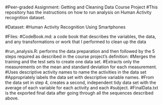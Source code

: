 #Peer-graded Assignment: Getting and Cleaning Data Course Project
#This repository has the instructions on how to run analysis on Human Activity recognition dataset.


#Dataset:
#Human Activity Recognition Using Smartphones


#Files:
#CodeBook.md: a code book that describes the variables, the data, and any transformations or work that I performed to clean up the data

#run_analysis.R: performs the data preparation and then followed by the 5 steps required as described in the course project’s definition:
#Merges the training and the test sets to create one data set.
#Extracts only the measurements on the mean and standard deviation for each measurement.
#Uses descriptive activity names to name the activities in the data set
#Appropriately labels the data set with descriptive variable names.
#From the data set in step 4, creates a second, independent tidy data set with the average of each variable for each activity and each #subject.
#FinalData.txt is the exported final data after going through all the sequences described above.
